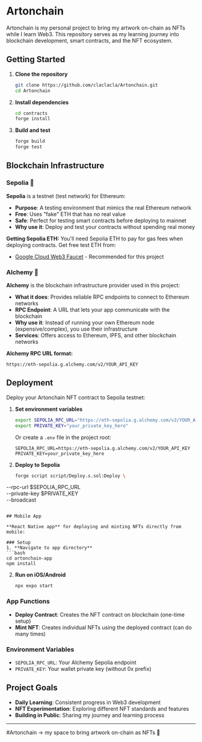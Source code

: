 # Artonchain

Artonchain is my personal project to bring my artwork on-chain as NFTs while I learn Web3. This repository serves as my learning journey into blockchain development, smart contracts, and the NFT ecosystem.

## Getting Started

1. **Clone the repository**
   ```bash
   git clone https://github.com/claclacla/Artonchain.git
   cd Artonchain
   ```

2. **Install dependencies**
   ```bash
   cd contracts
   forge install
   ```

3. **Build and test**
   ```bash
   forge build
   forge test
   ```

## Blockchain Infrastructure

### Sepolia 🧪
**Sepolia** is a testnet (test network) for Ethereum:
- **Purpose**: A testing environment that mimics the real Ethereum network
- **Free**: Uses "fake" ETH that has no real value
- **Safe**: Perfect for testing smart contracts before deploying to mainnet
- **Why use it**: Deploy and test your contracts without spending real money

**Getting Sepolia ETH:**
You'll need Sepolia ETH to pay for gas fees when deploying contracts. Get free test ETH from:
- [Google Cloud Web3 Faucet](https://cloud.google.com/application/web3/faucet/ethereum/sepolia) - Recommended for this project

### Alchemy 🔗
**Alchemy** is the blockchain infrastructure provider used in this project:
- **What it does**: Provides reliable RPC endpoints to connect to Ethereum networks
- **RPC Endpoint**: A URL that lets your app communicate with the blockchain
- **Why use it**: Instead of running your own Ethereum node (expensive/complex), you use their infrastructure
- **Services**: Offers access to Ethereum, IPFS, and other blockchain networks

**Alchemy RPC URL format:**
```
https://eth-sepolia.g.alchemy.com/v2/YOUR_API_KEY
```

## Deployment

Deploy your Artonchain NFT contract to Sepolia testnet:

1. **Set environment variables**
   ```bash
   export SEPOLIA_RPC_URL="https://eth-sepolia.g.alchemy.com/v2/YOUR_API_KEY"
   export PRIVATE_KEY="your_private_key_here"
   ```
   
   Or create a `.env` file in the project root:
   ```
   SEPOLIA_RPC_URL=https://eth-sepolia.g.alchemy.com/v2/YOUR_API_KEY
   PRIVATE_KEY=your_private_key_here
   ```

2. **Deploy to Sepolia**
   ```bash
   forge script script/Deploy.s.sol:Deploy \
  --rpc-url $SEPOLIA_RPC_URL \
  --private-key $PRIVATE_KEY \
  --broadcast
   ```

## Mobile App

**React Native app** for deploying and minting NFTs directly from mobile:

### Setup
1. **Navigate to app directory**
   ```bash
   cd artonchain-app
   npm install
   ```

2. **Run on iOS/Android**
   ```bash
   npx expo start
   ```

### App Functions
- **Deploy Contract**: Creates the NFT contract on blockchain (one-time setup)
- **Mint NFT**: Creates individual NFTs using the deployed contract (can do many times)

### Environment Variables
- `SEPOLIA_RPC_URL`: Your Alchemy Sepolia endpoint
- `PRIVATE_KEY`: Your wallet private key (without 0x prefix)

## Project Goals

- **Daily Learning**: Consistent progress in Web3 development
- **NFT Experimentation**: Exploring different NFT standards and features
- **Building in Public**: Sharing my journey and learning process

---

#Artonchain → my space to bring artwork on-chain as NFTs 🎨